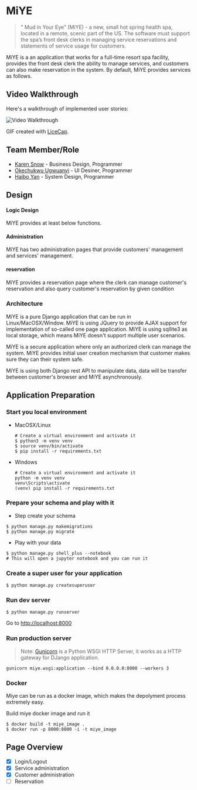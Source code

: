 # MiYE

> " Mud in Your Eye” (MiYE) - a new, small hot spring health spa, located in a remote, scenic part of the US. The software must support the spa’s front desk clerks in managing service reservations and statements of service usage for customers.

MiYE is a an application that works for a full-time resort spa facility, provides the front desk clerk the ability to manage services, and customers can also make reservation in the system.
By default, MiYE provides services as follows.

## Video Walkthrough

Here's a walkthrough of implemented user stories:

<img src='./Walkthrough.gif' title='Video Walkthrough' width='' alt='Video Walkthrough' />

GIF created with [LiceCap](http://www.cockos.com/licecap/).

## Team Member/Role

* [Karen Snow](https://github.com/karensnow2019) - Business Design, Programmer
* [Okechukwu Ugwuanyi](https://github.com/okechukwuugwuanyi) - UI Desiner, Programmer
* [Haibo Yan](https://github.com/billyean) - System Design, Programmer

## Design

#### Logic Design

MiYE provides at least below functions.

#### Administration

MiYE has two administration pages that provide customers' management and services' management.

#### reservation

MiYE provides a reservation page where the clerk can manage customer's reservation and also query customer's reservation by given condition

### Architecture

MiYE is a pure Django application that can be run in Linux/MacOSX/Window. MiYE is using JQuery to provide AJAX support for implementation of so-called one page application. MiYE is using sqllite3 as local storage, which means MiYE doesn't support multiple user scenarios.

MiYE is a secure application where only an authorized clerk can manage the system. MiYE provides initial user creation mechanism that customer makes sure they can their system safe.

MiYE is using both Django rest API to manipulate data, data will be transfer between customer's browser and MiYE asynchronously.

## Application Preparation

### Start you local environment

* MacOSX/Linux

  ```shell
  # Create a virtual environment and activate it
  $ python3 -m venv venv
  $ source venv/bin/activate
  $ pip install -r requirements.txt
  ```

* Windows

  ```shell
  # Create a virtual environment and activate it
  python -m venv venv
  venv\Scripts\activate
  (venv) pip install -r requirements.txt
  ```

### Prepare your schema and play with it

* Step create your schema
```shell
$ python manage.py makemigrations
$ python manage.py migrate
```

* Play with your data
```shell
$ python manage.py shell_plus --notebook
# This will open a jupyter notebook and you can run it
```

### Create a super user for your application
```shell
$ python manage.py createsuperuser
```

### Run dev server

```shell
$ python manage.py runserver
```

Go to [http://localhost:8000](http://localhost:8000)

### Run production server

> Note: [Gunicorn](https://gunicorn.org) is a Python WSGI HTTP Server, it works as a HTTP gateway for DJango application.

```shell
gunicorn miye.wsgi:application --bind 0.0.0.0:8000 --workers 3
```

### Docker

Miye can be run as a docker image, which makes the depolyment process extremely easy.

Build miye docker image and run it
 
```shell
$ docker build -t miye_image .
$ docker run -p 8000:8000 -i -t miye_image
```

## Page Overview

* [X] Login/Logout
* [X] Service administration
* [X] Customer administration
* [ ] Reservation
